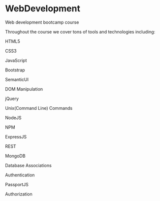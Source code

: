 # WebDevelopment
Web development bootcamp course 

Throughout the course we cover tons of tools and technologies including:

HTML5

CSS3

JavaScript

Bootstrap

SemanticUI

DOM Manipulation

jQuery

Unix(Command Line) Commands

NodeJS

NPM

ExpressJS

REST

MongoDB

Database Associations

Authentication

PassportJS

Authorization
